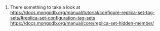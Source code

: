 1. There something to take a look at
  https://docs.mongodb.org/manual/tutorial/configure-replica-set-tag-sets/#replica-set-configuration-tag-sets
  https://docs.mongodb.org/manual/core/replica-set-hidden-member/